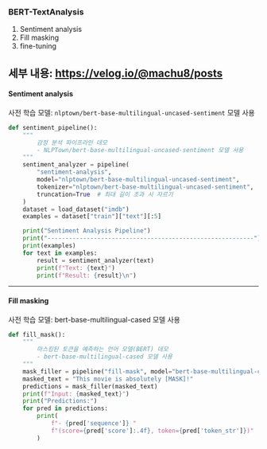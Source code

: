 ### BERT-TextAnalysis
1. Sentiment analysis
2. Fill masking
3. fine-tuning

세부 내용: https://velog.io/@machu8/posts
---

#### Sentiment analysis
사전 학습 모델: `nlptown/bert-base-multilingual-uncased-sentiment` 모델 사용

```py
def sentiment_pipeline():
    """
        감정 분석 파이프라인 데모
        - NLPTown/bert-base-multilingual-uncased-sentiment 모델 사용
    """
    sentiment_analyzer = pipeline(
        "sentiment-analysis",
        model="nlptown/bert-base-multilingual-uncased-sentiment",
        tokenizer="nlptown/bert-base-multilingual-uncased-sentiment",
        truncation=True  # 최대 길이 초과 시 자르기
    )
    dataset = load_dataset("imdb")
    examples = dataset["train"]["text"][:5]

    print("Sentiment Analysis Pipeline")
    print("----------------------------------------------------------")
    print(examples)
    for text in examples:
        result = sentiment_analyzer(text)
        print(f"Text: {text}")
        print(f"Result: {result}\n")
```

---

#### Fill masking
사전 학습 모델: bert-base-multilingual-cased 모델 사용
```py
def fill_mask():
    """
        마스킹된 토큰을 예측하는 언어 모델(BERT) 데모
        - bert-base-multilingual-cased 모델 사용
    """
    mask_filler = pipeline("fill-mask", model="bert-base-multilingual-cased")
    masked_text = "This movie is absolutely [MASK]!"
    predictions = mask_filler(masked_text)
    print(f"Input: {masked_text}")
    print("Predictions:")
    for pred in predictions:
        print(
            f"- {pred['sequence']} "
            f"(score={pred['score']:.4f}, token={pred['token_str']})"
        )
```
